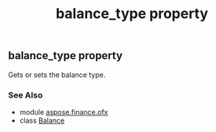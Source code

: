 ﻿---
title: balance_type property
second_title: Aspose.Finance for Python via .NET API References
description: 
type: docs
weight: 30
url: /python-net/aspose.finance.ofx/balance/balance_type/
is_root: false
---

## balance_type property


Gets or sets the balance type.

### See Also
* module [aspose.finance.ofx](../../)
* class [Balance](/finance/python-net/aspose.finance.ofx/balance)
